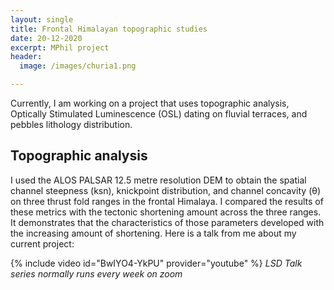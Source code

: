 ```yaml
---
layout: single
title: Frontal Himalayan topographic studies
date: 20-12-2020
excerpt: MPhil project
header:
  image: /images/churia1.png

---
```


Currently, I am working on a project that uses topographic analysis, Optically Stimulated Luminescence (OSL) dating on fluvial terraces, and pebbles lithology distribution.

<h2>Topographic analysis</h2>
I used the ALOS PALSAR 12.5 metre resolution DEM to obtain the spatial channel steepness (ksn), knickpoint distribution, and channel concavity (θ) on three thrust fold ranges in the frontal Himalaya. I compared the results of these metrics with the tectonic shortening amount across the three ranges. It demonstrates that the characteristics of those parameters developed with the increasing amount of shortening. 
Here is a talk from me about my current project:

{% include video id="BwIYO4-YkPU" provider="youtube" %}
*LSD Talk series normally runs every week on zoom*
